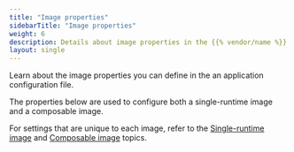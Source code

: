 ```yaml
---
title: "Image properties"
sidebarTitle: "Image properties"
weight: 6
description: Details about image properties in the {{% vendor/name %}} config.yaml file
layout: single
---
```


Learn about the image properties you can define in the an application configuration file.

The properties below are used to configure both a single-runtime image and a composable image. 

For settings that are unique to each image, refer to the [Single-runtime image](/create-apps/app-reference/single-runtime-image.md#) and [Composable image](/create-apps/app-reference/composable-image.md#) topics.

